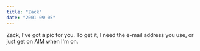 ```yaml
---
title: "Zack"
date: "2001-09-05"
---
```


Zack, I've got a pic for you. To get it, I need the e-mail address you use, or just get on AIM when I'm on.

